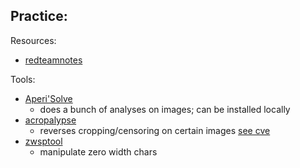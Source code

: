 Practice:
- 

Resources:
- [redteamnotes](https://www.ired.team/)

Tools:
- [Aperi'Solve](https://aperisolve.com/)
	- does a bunch of analyses on images; can be installed locally
- [acropalypse](https://acropalypse.app/)
	- reverses cropping/censoring on certain images [see cve](https://en.wikipedia.org/wiki/ACropalypse)
- [zwsptool](https://github.com/TwistAtom/ZWSP-Tool)
	- manipulate zero width chars

